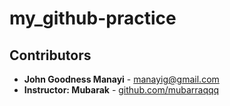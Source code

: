 # my_github-practice

## Contributors

- **John Goodness Manayi** - [manayig@gmail.com](mailto:your.email@example.com)  
- **Instructor: Mubarak** - [github.com/mubarraqqq](https://github.com/mubarraqqq)
